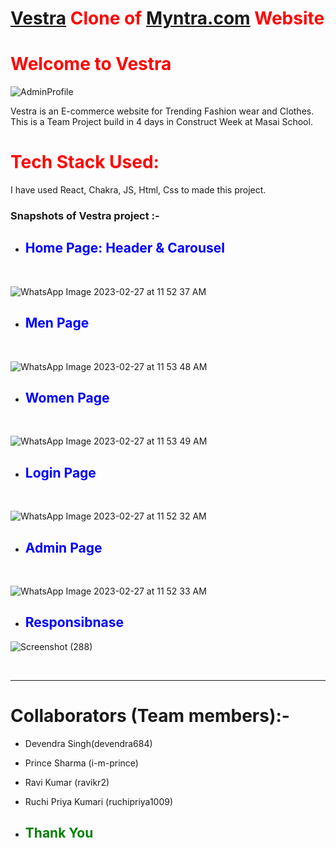 # <span style="color:red">[Vestra](https://vastra-rho.vercel.app) Clone of [Myntra.com](https://www.Myntra.com/) Website </span>

# <span style="color:red"> Welcome to Vestra</span>

![AdminProfile](https://user-images.githubusercontent.com/100137935/221491634-4c0c56fb-d7a2-4978-a2e2-3c7d9014c6e8.jpg)


Vestra is an E-commerce website for Trending Fashion wear and Clothes. This is a Team Project build in 4 days in Construct Week at Masai School.

# <span style="color:red"> Tech Stack Used: </span>

I have used React, Chakra, JS, Html, Css to made this project.

### Snapshots of Vestra project :- 

- ## <span style="color:blue"> Home Page: Header & Carousel </span>
<br />

![WhatsApp Image 2023-02-27 at 11 52 37 AM](https://user-images.githubusercontent.com/100137935/221490287-c50736f9-3697-4881-a070-ce74709b197f.jpeg)

- ## <span style="color:blue"> Men Page </span>
<br />

![WhatsApp Image 2023-02-27 at 11 53 48 AM](https://user-images.githubusercontent.com/100137935/221491477-9b20e511-5ff9-40ac-9af1-a0f5231334c6.jpeg)


- ## <span style="color:blue"> Women Page </span>
<br />

![WhatsApp Image 2023-02-27 at 11 53 49 AM](https://user-images.githubusercontent.com/100137935/221490593-f47193e8-86b6-40c4-bad3-e815ed5bbbb4.jpeg)

- ## <span style="color:blue"> Login Page </span>
<br />

![WhatsApp Image 2023-02-27 at 11 52 32 AM](https://user-images.githubusercontent.com/100137935/221491141-ba2671b8-4581-4b1a-bcde-9f49506d932b.jpeg)


- ## <span style="color:blue"> Admin Page </span>
<br />

![WhatsApp Image 2023-02-27 at 11 52 33 AM](https://user-images.githubusercontent.com/100137935/221491278-a84741f8-39f1-4335-ab16-f09bf9460e98.jpeg)

- ## <span style="color:blue"> Responsibnase </span>
![Screenshot (288)](https://user-images.githubusercontent.com/103760487/221491995-1b0fbb94-618e-4093-808c-c60be7bda511.png)

<br />

<hr>

# Collaborators (Team members):-
- Devendra Singh(devendra684)
- Prince Sharma (i-m-prince)
- Ravi Kumar (ravikr2)
- Ruchi Priya Kumari (ruchipriya1009)

- ## <span style="color:green"> Thank You </span>
